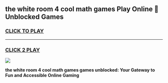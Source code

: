 
## the white room 4 cool math games Play Online 👋 Unblocked Games
<h3>
<a href="https://news.freeplayer.one?title=the_white_room_4_cool_math_games&ref=17CMG">CLICK TO PLAY</a></h3>
<hr>

<h3>
<a href="https://news.freeplayer.one?title=the_white_room_4_cool_math_games&ref=17CMG">CLICK 2 PLAY</a>
  
</h3>

<a href="https://news.freeplayer.one?title=the_white_room_4_cool_math_games&ref=17CMG/"><img src="https://clearcache.store/games.png"></a>


**the white room 4 cool math games games unblocked: Your Gateway to Fun and Accessible Online Gaming**
